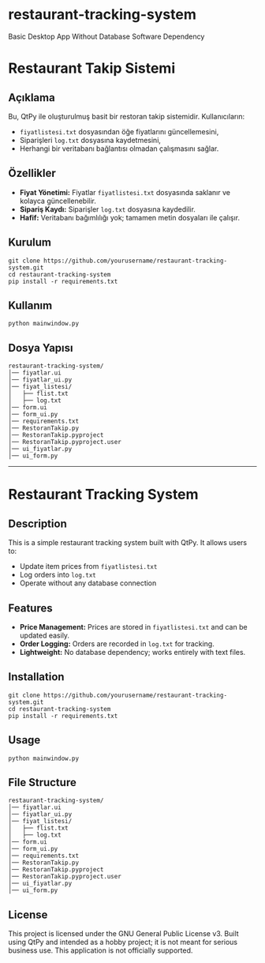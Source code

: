 # restaurant-tracking-system
Basic Desktop App Without Database Software Dependency
# Restaurant Takip Sistemi

## Açıklama
Bu, QtPy ile oluşturulmuş basit bir restoran takip sistemidir. Kullanıcıların:
- `fiyatlistesi.txt` dosyasından öğe fiyatlarını güncellemesini,
- Siparişleri `log.txt` dosyasına kaydetmesini,
- Herhangi bir veritabanı bağlantısı olmadan çalışmasını sağlar.

## Özellikler
- **Fiyat Yönetimi:** Fiyatlar `fiyatlistesi.txt` dosyasında saklanır ve kolayca güncellenebilir.
- **Sipariş Kaydı:** Siparişler `log.txt` dosyasına kaydedilir.
- **Hafif:** Veritabanı bağımlılığı yok; tamamen metin dosyaları ile çalışır.

## Kurulum
    
    git clone https://github.com/yourusername/restaurant-tracking-system.git
    cd restaurant-tracking-system
    pip install -r requirements.txt
    

## Kullanım
    
    python mainwindow.py
    

## Dosya Yapısı
    
    restaurant-tracking-system/
    │── fiyatlar.ui
    │── fiyatlar_ui.py
    │── fiyat_listesi/
    │   ├── flist.txt
    │   ├── log.txt
    │── form.ui
    │── form_ui.py
    │── requirements.txt
    │── RestoranTakip.py
    │── RestoranTakip.pyproject
    │── RestoranTakip.pyproject.user
    │── ui_fiyatlar.py
    │── ui_form.py
    


---

# Restaurant Tracking System

## Description
This is a simple restaurant tracking system built with QtPy. It allows users to:
- Update item prices from `fiyatlistesi.txt`
- Log orders into `log.txt`
- Operate without any database connection

## Features
- **Price Management:** Prices are stored in `fiyatlistesi.txt` and can be updated easily.
- **Order Logging:** Orders are recorded in `log.txt` for tracking.
- **Lightweight:** No database dependency; works entirely with text files.

## Installation
    
    git clone https://github.com/yourusername/restaurant-tracking-system.git
    cd restaurant-tracking-system
    pip install -r requirements.txt
    

## Usage
    
    python mainwindow.py
    

## File Structure
    
    restaurant-tracking-system/
    │── fiyatlar.ui
    │── fiyatlar_ui.py
    │── fiyat_listesi/
    │   ├── flist.txt
    │   ├── log.txt
    │── form.ui
    │── form_ui.py
    │── requirements.txt
    │── RestoranTakip.py
    │── RestoranTakip.pyproject
    │── RestoranTakip.pyproject.user
    │── ui_fiyatlar.py
    │── ui_form.py
    

## License
This project is licensed under the GNU General Public License v3. Built using QtPy and intended as a hobby project; it is not meant for serious business use. This application is not officially supported.

